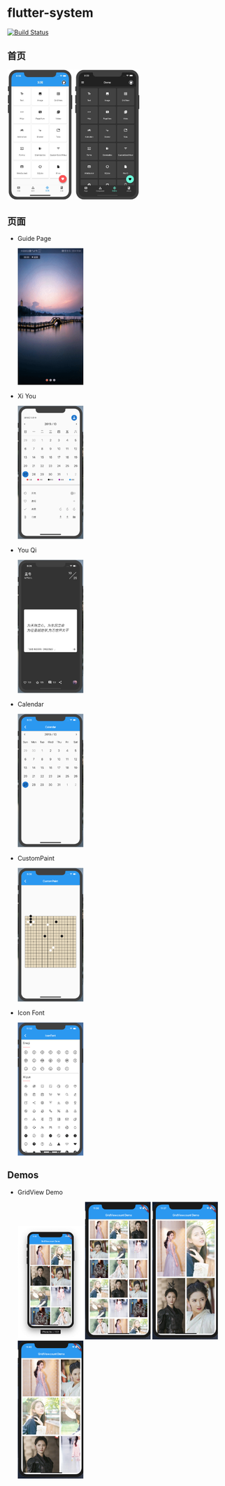 # flutter-system

[![Build Status](https://travis-ci.com/jiangkang/flutter-system.svg?branch=master)](https://travis-ci.com/jiangkang/flutter-system)

## 首页

<div>
   <img src="captures/home_demo.png" width="150"/> 
   <img src="captures/home_demo_dark.png" width="150"/> 
</div>



## 页面

- Guide Page
  
  <img src="captures/page/guide.gif" width="150"/>
  
- Xi You

  <img src="captures/products/xiyou.png" width="150"/>

- You Qi

  <img src="captures/products/youqi.png" width="150"/>
  
- Calendar

  <img src="captures/page/calendar.png" width="150"/>
  
- CustomPaint

  <img src="captures/page/custompaint.png" width="150"/>
  
- Icon Font
  
  <img src="captures/packages/IconFont.png" width="150"/>
  
## Demos

- GridView Demo
  
  <div>
     <img src="captures/demos/gridview_count_basic.png" width="150"/>
     <img src="captures/demos/gridview_count_3.png" width="150"/>
     <img src="captures/demos/gridview_count_aspect_ratio.png" width="150"/>
     <img src="captures/demos/gridview_count_axis.png" width="150"/>
  </div>
  







